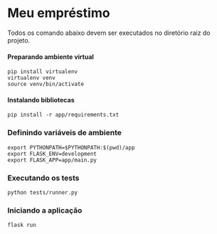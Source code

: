 # Meu empréstimo

Todos os comando abaixo devem ser executados no diretório raiz do projeto.

#### Preparando ambiente virtual
```
pip install virtualenv
virtualenv venv
source venv/bin/activate
```

#### Instalando bibliotecas
```
pip install -r app/requirements.txt
```

### Definindo variáveis de ambiente
```
export PYTHONPATH=$PYTHONPATH:$(pwd)/app
export FLASK_ENV=development
export FLASK_APP=app/main.py
```

### Executando os tests
```
python tests/runner.py
```

### Iniciando a aplicação
```
flask run
```